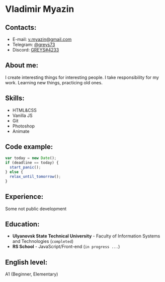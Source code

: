 # Vladimir Myazin
## Contacts:
+ E-mail: v.myazin@gmail.com
+ Telegram: [@greys73](https://t.me/greys73)
+ Discord: [GREYS#4233](https://discordapp.com/users/543466109719019531/)
## About me:
I create interesting things for interesting people. I take responsibility for my work. Learning new things, practicing old ones.
## Skills:
+ HTML&CSS
+ Vanilla JS
+ Git
+ Photoshop
+ Animate
## Code example:
```js
var today = new Date();
if (deadline == today) {
  start_panic();
} else {
  relax_until_tomorrow();
}
```
## Experience:
Some not public development
## Education:
+ **Ulyanovsk State Technical University** - Faculty of Information Systems and Technologies (`completed`)
+ **RS School** - JavaScript/Front-end (`in progress ...`) 
## English level:
A1 (Beginner, Elementary)